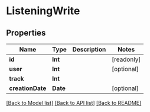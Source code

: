 # ListeningWrite

## Properties
Name | Type | Description | Notes
------------ | ------------- | ------------- | -------------
**id** | **Int** |  | [readonly] 
**user** | **Int** |  | [optional] 
**track** | **Int** |  | 
**creationDate** | **Date** |  | [optional] 

[[Back to Model list]](../README.md#documentation-for-models) [[Back to API list]](../README.md#documentation-for-api-endpoints) [[Back to README]](../README.md)


